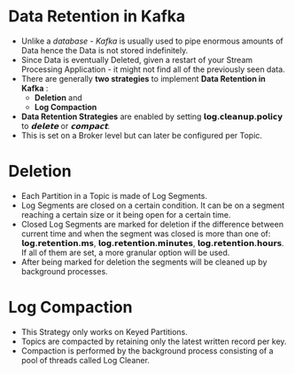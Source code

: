 # Data Retention in Kafka

* Unlike a _database_ - _Kafka_ is usually used to pipe enormous amounts of Data hence the Data is not stored indefinitely.
* Since Data is eventually Deleted, given a restart of your Stream Processing Application - it might not find all of the previously seen data.
* There are generally __two strategies__ to implement __Data Retention in Kafka__ :
  * __Deletion__ and 
  * __Log Compaction__
* __Data Retention Strategies__ are enabled by setting __𝗹𝗼𝗴.𝗰𝗹𝗲𝗮𝗻𝘂𝗽.𝗽𝗼𝗹𝗶𝗰𝘆__ to _𝗱𝗲𝗹𝗲𝘁𝗲_ or _𝗰𝗼𝗺𝗽𝗮𝗰𝘁_.
* This is set on a Broker level but can later be configured per Topic.

# Deletion
* Each Partition in a Topic is made of Log Segments.
* Log Segments are closed on a certain condition. It can be on a segment reaching a certain size or it being open for a certain time.
* Closed Log Segments are marked for deletion if the difference between current time and when the segment was closed is more than one of: __𝗹𝗼𝗴.𝗿𝗲𝘁𝗲𝗻𝘁𝗶𝗼𝗻.𝗺𝘀__, __𝗹𝗼𝗴.𝗿𝗲𝘁𝗲𝗻𝘁𝗶𝗼𝗻.𝗺𝗶𝗻𝘂𝘁𝗲𝘀__, __𝗹𝗼𝗴.𝗿𝗲𝘁𝗲𝗻𝘁𝗶𝗼𝗻.𝗵𝗼𝘂𝗿𝘀__. If all of them are set, a more granular option will be used.
* After being marked for deletion the segments will be cleaned up by background processes.

# Log Compaction
* This Strategy only works on Keyed Partitions.
* Topics are compacted by retaining only the latest written record per key.
* Compaction is performed by the background process consisting of a pool of threads called Log Cleaner.
